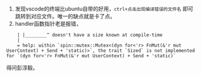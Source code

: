 1. 发现vscode的终端比ubuntu自带的好用，`ctrl+点击出现编译错误的文件名` 即可跳转到对应文件。唯一的缺点就是卡了点。
2. handler函数指针老是报错，
```
    | |________^ doesn't have a size known at compile-time
    |
    = help: within `spin::mutex::Mutex<(dyn for<'r> FnMut(&'r mut UserContext) + Send + 'static)>`, the trait `Sized` is not implemented for `(dyn for<'r> FnMut(&'r mut UserContext) + Send + 'static)`
```
得问彭淳毅。